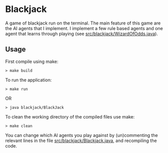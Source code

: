 # Blackjack
A game of blackjack run on the terminal.
The main feature of this game are the AI agents that I implement.
I implement a few rule based agents and one agent that learns through playing (see [src/blackjack/WizardOfOdds.java](https://github.com/eight0153/blackjack/blob/master/src/blackjack/WizardOfOdds.java)).

## Usage

First compile using make:

```shell
> make build
```

To run the application:

```shell
> make run
```

OR

```shell
> java blackjack/BlackJack
```

To clean the working directory of the compiled files use make:

```shell
> make clean
```

You can change which AI agents you play against by (un)commenting the relevant lines in the file [src/blackjack/Blackjack.java](https://github.com/eight0153/blackjack/blob/master/src/blackjack/Blackjack.java), and recompiling the code.
